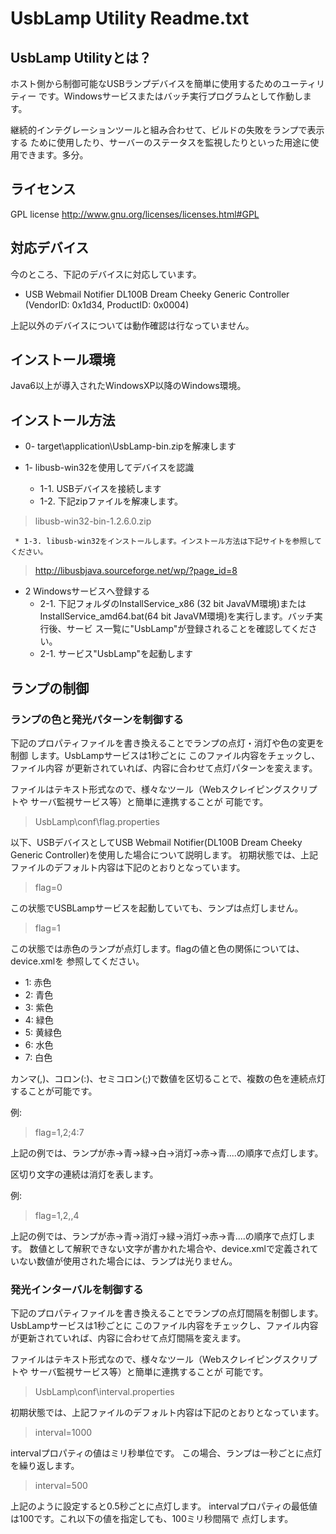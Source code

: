 

# UsbLamp Utility Readme.txt

## UsbLamp Utilityとは？

ホスト側から制御可能なUSBランプデバイスを簡単に使用するためのユーティリティー
です。Windowsサービスまたはバッチ実行プログラムとして作動します。

継続的インテグレーションツールと組み合わせて、ビルドの失敗をランプで表示する
ために使用したり、サーバーのステータスを監視したりといった用途に使用できます。多分。

## ライセンス

GPL license
http://www.gnu.org/licenses/licenses.html#GPL

## 対応デバイス

今のところ、下記のデバイスに対応しています。

  * USB Webmail Notifier
DL100B Dream Cheeky Generic Controller
(VendorID: 0x1d34, ProductID: 0x0004)

上記以外のデバイスについては動作確認は行なっていません。


## インストール環境

Java6以上が導入されたWindowsXP以降のWindows環境。


## インストール方法
   * 0- target\application\UsbLamp-bin.zipを解凍します

   * 1- libusb-win32を使用してデバイスを認識
     * 1-1. USBデバイスを接続します
     * 1-2. 下記zipファイルを解凍します。

  >libusb-win32-bin-1.2.6.0.zip

     * 1-3. libusb-win32をインストールします。インストール方法は下記サイトを参照してください。

  > http://libusbjava.sourceforge.net/wp/?page_id=8


  * 2 Windowsサービスへ登録する
     * 2-1. 下記フォルダのInstallService\_x86 (32 bit JavaVM環境)または
InstallService\_amd64.bat(64 bit JavaVM環境)を実行します。バッチ実行後、サービ
ス一覧に"UsbLamp"が登録されることを確認してください。
     * 2-1. サービス"UsbLamp"を起動します


## ランプの制御

### ランプの色と発光パターンを制御する

下記のプロパティファイルを書き換えることでランプの点灯・消灯や色の変更を制御
します。UsbLampサービスは1秒ごとに このファイル内容をチェックし、ファイル内容
が更新されていれば、内容に合わせて点灯パターンを変えます。

ファイルはテキスト形式なので、様々なツール（Webスクレイピングスクリプトや
サーバ監視サービス等）と簡単に連携することが 可能です。

> UsbLamp\conf\flag.properties
  
以下、USBデバイスとしてUSB Webmail Notifier(DL100B Dream Cheeky Generic Controller)を使用した場合について説明します。
初期状態では、上記ファイルのデフォルト内容は下記のとおりとなっています。

> flag=0

  この状態でUSBLampサービスを起動していても、ランプは点灯しません。
> flag=1

この状態では赤色のランプが点灯します。flagの値と色の関係については、device.xmlを
  参照してください。

 * 1: 赤色
 * 2: 青色
 * 3: 紫色
 * 4: 緑色
 * 5: 黄緑色
 * 6: 水色
 * 7: 白色

カンマ(,)、コロン(:)、セミコロン(;)で数値を区切ることで、複数の色を連続点灯することが可能です。

例: 
> flag=1,2;4:7

上記の例では、ランプが赤->青->緑->白->消灯->赤->青....の順序で点灯します。

区切り文字の連続は消灯を表します。

例: 
> flag=1,2,,4

上記の例では、ランプが赤->青->消灯->緑->消灯->赤->青....の順序で点灯します。
数値として解釈できない文字が書かれた場合や、device.xmlで定義されていない数値が使用された場合には、ランプは光りません。

### 発光インターバルを制御する

下記のプロパティファイルを書き換えることでランプの点灯間隔を制御します。
UsbLampサービスは1秒ごとに このファイル内容をチェックし、ファイル内容
が更新されていれば、内容に合わせて点灯間隔を変えます。

ファイルはテキスト形式なので、様々なツール（Webスクレイピングスクリプトや
サーバ監視サービス等）と簡単に連携することが 可能です。

> UsbLamp\conf\interval.properties

初期状態では、上記ファイルのデフォルト内容は下記のとおりとなっています。

> interval=1000

intervalプロパティの値はミリ秒単位です。
この場合、ランプは一秒ごとに点灯を繰り返します。

> interval=500

上記のように設定すると0.5秒ごとに点灯します。
intervalプロパティの最低値は100です。これ以下の値を指定しても、100ミリ秒間隔で
点灯します。
